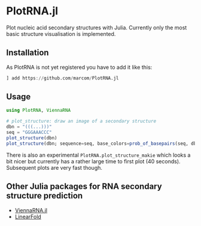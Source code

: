 # PlotRNA.jl

Plot nucleic acid secondary structures with Julia. Currently only the
most basic structure visualisation is implemented.

## Installation

As PlotRNA is not yet registered you have to add it like this:
```julia
] add https://github.com/marcom/PlotRNA.jl
```

## Usage

```julia
using PlotRNA, ViennaRNA
```

```julia
# plot_structure: draw an image of a secondary structure
dbn = "(((...)))"
seq = "GGGAAACCC"
plot_structure(dbn)
plot_structure(dbn; sequence=seq, base_colors=prob_of_basepairs(seq, dbn))
```

There is also an experimental `PlotRNA.plot_structure_makie` which
looks a bit nicer but currently has a rather large time to first plot
(40 seconds). Subsequent plots are very fast though.

## Other Julia packages for RNA secondary structure prediction

- [ViennaRNA.jl](https://github.com/marcom/ViennaRNA.jl)
- [LinearFold](https://github.com/marcom/LinearFold.jl)
